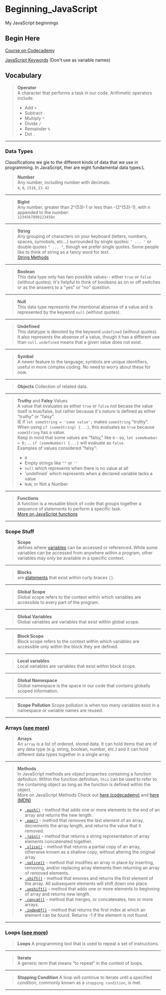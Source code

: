 # Beginning_JavaScript

My JavaScript beginnings

## Begin Here

[Course on Codecademy](https://www.codecademy.com/enrolled/courses/introduction-to-javascript)

[JavaScript Keywords](https://developer.mozilla.org/en-US/docs/Web/JavaScript/Reference/Lexical_grammar#keywords) (Don't use as variable names)

## Vocabulary

> **Operator**  
> A character that performs a task in our code. Arithmetic operators include:  
>
> - Add `+`  
> - Subtract `-`  
> - Multiply `*`  
> - Divide `/`  
> - Remainder `%`  
> - Dot `.`  

___

### Data Types

Classifications we gie to the different kinds of data that we use in programming. In JavaScript, ther are eight fundamental data types:L

> **Number**  
> Any number, including number with decimals:  
> `4`, `8`, `1516`, `23.42`
___
> **BigInt**  
> Any number, greater than 2^(53)-1 or less than -(2^(53)-1), with n appended to the number:  
> `1234567890123456n`
___
> **String**  
> Any grouping of characters on your keyboard (letters, numbers, spaces, symobols, etc...) surrounded by single quotes: `' ... '` or double quotes `" ... "`, though we prefer single quotes. Some people like to think of string as a fancy word for text.  
> [String Methods](https://developer.mozilla.org/en-US/docs/Web/JavaScript/Reference/Global_Objects/String/prototype)
___
> **Boolean**  
> This data type only has two possible values-- either `true` or `false` (without quotes). It's helpful to think of booleans as on or off switches or as the answers to a "yes" or "no" question.
___
> **Null**  
> This data type represents the intentional absense of a value and is represented by the keyword `null` (without quotes).
___
> **Undefined**  
> This datatype is denoted by the keyword `undefined` (without quotes). It also represents the absense of a value, though it has a different use than `null`. `undefined` means that a given value does not exist.
___
> **Symbol**  
> A newer feature to the language, symbols are unique identifiers, useful in more complex coding. No need to worry about these for now.
___
> **Objects**
> Collection of related data.
___
> **Truthy** and **Falsy** Values  
> A value that evaluates as either `true` or `false` not becase the value itself is true/false, but rather because it's _nature_ is defined as either "truthy" or "falsy".  
> IE if `let someString = 'some value';` makes `someString` "truthy". When using `if (someString) {...}`, this evaluates as `true` because `someString` has a value.  
> Keep in mind that some values are "falsy," like `0` - so, `let someNumber = 0;` ... `if (someNumber) {...}` will evaluate as `false`.  
> Examples of values considered "falsy":  
>
> - `0`  
> - Empty strings like `""` or `''`  
> - `null` which represents when there is no value at all  
> - 'undefined` which represents when a declared variable lacks a value  
> - `NaN`, or Not a Number
>
___
> **Functions**  
> A function is a reusable block of code that groups together a sequence of statements to perform a specific task.  
> [More on JavaScript functions](https://www.codecademy.com/resources/docs/javascript/functions)
___

### Scope Stuff

> **Scope**  
> defines where [variables](https://www.codecademy.com/resources/docs/javascript/variables) can be accessed or referenced. While some variables can be accessed from anywhere within a program, other variables may only be available in a specific context.  
___
> **Blocks**  
> are [statements](https://www.codecademy.com/resources/docs/javascript/statements) that exist within curly braces `{}`.  
___
> **Global Scope**  
> Global scope refers to the context within which variables are accessible to every part of the program.  
___
> **Global Variables**  
> Global variables are variables that exist within global scope.
___
> **Block Scope**  
> Block scope refers to the context within which variables are accessible only within the block they are defined.  
___
> **Local variables**  
> Local variables are variables that exist within block scope.  
___
> **Global Namespace**  
> Global namespace is the space in our code that contains globally scoped information.  
___
> **Scope Pollution**
> Scope pollution is when too many variables exist in a namespace or variable names are reused.  
___

### Arrays ([see more](https://www.codecademy.com/resources/docs/javascript/arrays))

> **Arrays**  
> An `array` is a list of ordered, stored data. It can hold items that are of any data type (e.g. string, boolean, number, etc.) and it can hold different data types together in a single array.  
___
> **Methods**  
> In JavaScript methods are object properties containing a function definition. Within the function definition, `this` can be used to refer to the containing object as long as the function is defined within the object.  
> More on JavaScript Methods Check out [here (codecademy)](https://www.codecademy.com/resources/docs/javascript/methods) and [here (MDN)](https://developer.mozilla.org/en-US/docs/Web/JavaScript/Reference/Global_Objects/Array)  
>
> - [`.push()`](https://www.codecademy.com/resources/docs/javascript/arrays/push) - method that adds one or more elements to the end of an array and returns the new length.  
> - [`.pop()`](.pop()) - method that removes the last element of an array, decrements the array length, and returns the value that it removed.  
> - [`.join()`](https://www.codecademy.com/resources/docs/javascript/arrays/join) - method that returns a string representation of array elements concatenated together.  
> - [`.slice()`](https://www.codecademy.com/resources/docs/javascript/arrays/slice) - method that returns a partial copy of an array, otherwise known as a shallow copy, without altering the original array.  
> - [`.splice()`](https://www.codecademy.com/resources/docs/javascript/arrays/splice) - method that modifies an array in place by inserting, removing, and/or replacing array elements then returning an array of removed elements.  
> - [`.shift()`](https://www.codecademy.com/resources/docs/javascript/arrays/shift) - method that emoves and returns the first element of the array. All subsequent elements will shift down one place.  
> - [`.unshift()`](https://www.codecademy.com/resources/docs/javascript/arrays/unshift) - method that adds one or more elements to beginning of array and returns new length.  
> - [`.concat()`](https://www.codecademy.com/resources/docs/javascript/arrays/concat) - method that merges, or concatenates, two or more arrays.  
> - [`.indexOf()`](https://www.codecademy.com/resources/docs/javascript/arrays/indexOf) - method that returns the first index at which an element can be found. Returns -1 if the element is not found.  
>  
___

### Loops ([see more](https://www.codecademy.com/resources/docs/javascript/loops))

> **Loops**
> A programming tool that is used to repeat a set of instructions.  
___
> **Iterate**  
> A generic term that means “to repeat” in the context of loops.  
___
> **Stopping Condition**
> A loop will continue to iterate until a specified condition, commonly known as a `stopping condition`, is met.  
___
